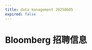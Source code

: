 ```yaml
---
title: data management 20250605
expired: false
---
```


# Bloomberg 招聘信息

<JobPostingTable job-posting-json-path="bloomberg/data/data-management-20250605.json" />
